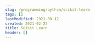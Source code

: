 ```yaml
---
slug: /programming/python/scikit-learn
tags: []
lastModified: 2021-09-12
created: 2021-02-22
title: Scikit Learn
header: []
---
```


